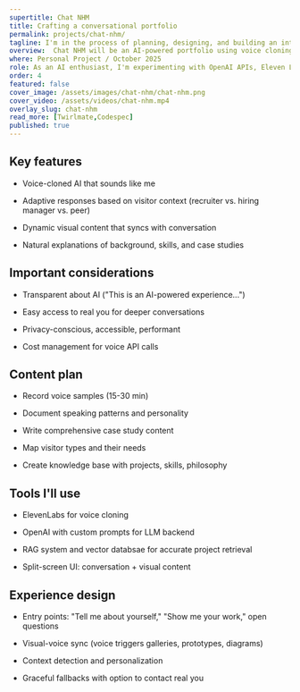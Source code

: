 ```yaml
---
supertitle: Chat NHM
title: Crafting a conversational portfolio
permalink: projects/chat-nhm/
tagline: I'm in the process of planning, designing, and building an interactive portfolio experience where reviewers will converse with a voice clone of myself to learn about my skills and experience.
overview:  Chat NHM will be an AI-powered portfolio using voice cloning to create personalized, interactive experiences for hiring managers and collaborators.
where: Personal Project / October 2025
role: As an AI enthusiast, I'm experimenting with OpenAI APIs, Eleven Labs voice cloning, and best practices for designing AI-driven experiences.
order: 4
featured: false
cover_image: /assets/images/chat-nhm/chat-nhm.png
cover_video: /assets/videos/chat-nhm.mp4
overlay_slug: chat-nhm
read_more: [Twirlmate,Codespec]
published: true
---
```


<div class="responsive-margin-bottom">
  <h2 data-sidebar>Key features</h2>
  <ul>
    <li><p class="my-0">Voice-cloned AI that sounds like me</p></li>
    <li><p class="my-0">Adaptive responses based on visitor context (recruiter vs. hiring manager vs. peer)</p></li>
    <li><p class="my-0">Dynamic visual content that syncs with conversation</p></li>
    <li><p class="my-0">Natural explanations of background, skills, and case studies</p></li>
  </ul>
</div>

<div class="responsive-margin-bottom">
  <h2 data-sidebar>Important considerations</h2>
  <ul>
    <li><p class="my-0">Transparent about AI ("This is an AI-powered experience...")</p></li>
    <li><p class="my-0">Easy access to real you for deeper conversations</p></li>
    <li><p class="my-0">Privacy-conscious, accessible, performant</p></li>
    <li><p class="my-0">Cost management for voice API calls</p></li>
  </ul>
</div>

<div class="responsive-margin-bottom">
  <h2 data-sidebar>Content plan</h2>
  <ul>
    <li><p class="my-0">Record voice samples (15-30 min)</p></li>
    <li><p class="my-0">Document speaking patterns and personality</p></li>
    <li><p class="my-0">Write comprehensive case study content</p></li>
    <li><p class="my-0">Map visitor types and their needs</p></li>
    <li><p class="my-0">Create knowledge base with projects, skills, philosophy</p></li>
  </ul>
</div>

<div class="responsive-margin-bottom">
  <h2 data-sidebar>Tools I'll use</h2>
  <ul>
    <li><p class="my-0">ElevenLabs for voice cloning</p></li>
    <li><p class="my-0">OpenAI with custom prompts for LLM backend</p></li>
    <li><p class="my-0">RAG system and vector databsae for accurate project retrieval</p></li>
    <li><p class="my-0">Split-screen UI: conversation + visual content</p></li>
  </ul>
</div>

<div class="responsive-margin-bottom">
  <h2 data-sidebar>Experience design</h2>
  <ul>
    <li><p class="my-0">Entry points: "Tell me about yourself," "Show me your work," open questions</p></li>
    <li><p class="my-0">Visual-voice sync (voice triggers galleries, prototypes, diagrams)</p></li>
    <li><p class="my-0">Context detection and personalization</p></li>
    <li><p class="my-0">Graceful fallbacks with option to contact real you</p></li>
  </ul>
</div>